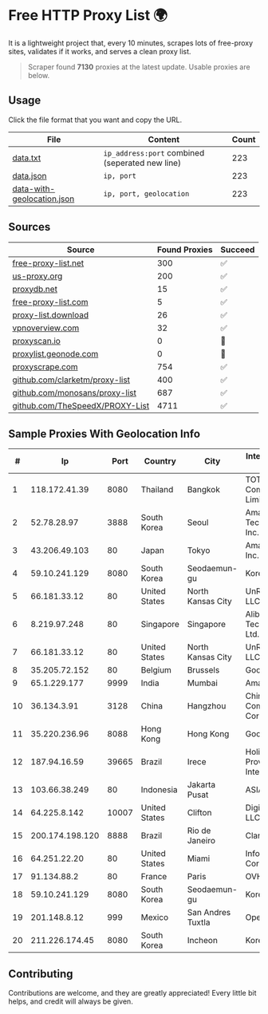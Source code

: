 
# Free HTTP Proxy List 🌍

It is a lightweight project that, every 10 minutes, scrapes lots of free-proxy sites, validates if it works, and serves a clean proxy list.


> Scraper found **7130** proxies at the latest update. Usable proxies are below.

## Usage

Click the file format that you want and copy the URL.


|File|Content|Count|
|----|-------|-----|
|[data.txt](https://raw.githubusercontent.com/themiralay/Proxy-List-World/master/data.txt)|`ip_address:port` combined (seperated new line)|223|
|[data.json](https://raw.githubusercontent.com/themiralay/Proxy-List-World/master/data.json)|`ip, port`|223|
|[data-with-geolocation.json](https://raw.githubusercontent.com/themiralay/Proxy-List-World/master/data-with-geolocation.json)|`ip, port, geolocation`|223|

## Sources

|Source|Found Proxies|Succeed|
|------|-------------|-------|
|[free-proxy-list.net](https://free-proxy-list.net)|300|✅|
|[us-proxy.org](https://www.us-proxy.org)|200|✅|
|[proxydb.net](http://proxydb.net)|15|✅|
|[free-proxy-list.com](https://free-proxy-list.com/?page=&port=&type%5B%5D=http&type%5B%5D=https&up_time=0&search=Search)|5|✅|
|[proxy-list.download](https://www.proxy-list.download/HTTP)|26|✅|
|[vpnoverview.com](https://vpnoverview.com/privacy/anonymous-browsing/free-proxy-servers)|32|✅|
|[proxyscan.io](https://www.proxyscan.io)|0|🚫|
|[proxylist.geonode.com](https://proxylist.geonode.com/api/proxy-list?limit=300&page=1&sort_by=lastChecked&sort_type=desc&protocols=http,https)|0|🚫|
|[proxyscrape.com](https://api.proxyscrape.com/v2/?request=displayproxies&protocol=http&timeout=10000&country=all&ssl=all&anonymity=all)|754|✅|
|[github.com/clarketm/proxy-list](https://raw.githubusercontent.com/clarketm/proxy-list/master/proxy-list-raw.txt)|400|✅|
|[github.com/monosans/proxy-list](https://raw.githubusercontent.com/monosans/proxy-list/main/proxies/http.txt)|687|✅|
|[github.com/TheSpeedX/PROXY-List](https://raw.githubusercontent.com/TheSpeedX/PROXY-List/master/http.txt)|4711|✅|


## Sample Proxies With Geolocation Info

|#|Ip|Port|Country|City|Internet Service Provider|
|-|--|----|-------|----|-------------------------|
|1|118.172.41.39|8080|Thailand|Bangkok|TOT Public Company Limited|
|2|52.78.28.97|3888|South Korea|Seoul|Amazon Technologies Inc.|
|3|43.206.49.103|80|Japan|Tokyo|Amazon.com, Inc.|
|4|59.10.241.129|8080|South Korea|Seodaemun-gu|Korea Telecom|
|5|66.181.33.12|80|United States|North Kansas City|UnReal Servers, LLC|
|6|8.219.97.248|80|Singapore|Singapore|Alibaba (US) Technology Co., Ltd.|
|7|66.181.33.12|80|United States|North Kansas City|UnReal Servers, LLC|
|8|35.205.72.152|80|Belgium|Brussels|Google LLC|
|9|65.1.229.177|9999|India|Mumbai|Amazon.com|
|10|36.134.3.91|3128|China|Hangzhou|China Mobile Communications Corporation|
|11|35.220.236.96|8088|Hong Kong|Hong Kong|Google LLC|
|12|187.94.16.59|39665|Brazil|Irece|Holistica Provedor Internet Ltda|
|13|103.66.38.249|80|Indonesia|Jakarta Pusat|ASIANET-IP|
|14|64.225.8.142|10007|United States|Clifton|DigitalOcean, LLC|
|15|200.174.198.120|8888|Brazil|Rio de Janeiro|Claro S.A|
|16|64.251.22.20|80|United States|Miami|Infolink Global Corporation|
|17|91.134.88.2|80|France|Paris|OVH SAS|
|18|59.10.241.129|8080|South Korea|Seodaemun-gu|Korea Telecom|
|19|201.148.8.12|999|Mexico|San Andres Tuxtla|Operbes|
|20|211.226.174.45|8080|South Korea|Incheon|Korea Telecom|



## Contributing

Contributions are welcome, and they are greatly appreciated! Every
little bit helps, and credit will always be given.

